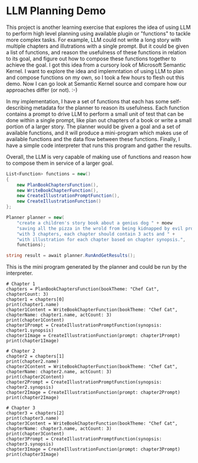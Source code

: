 # LLM Planning Demo

This project is another learning exercise that explores the idea of using LLM to perform high level planning using available plugin or "functions" to tackle more complex tasks.
For example, LLM could not write a long story with multiple chapters and illutrations with a single prompt. 
But it could be given a list of functions, and reason the usefulness of these functions in relation to its goal, and figure out how to compose these functions together to achieve the goal.
I got this idea from a cursory look of Microsoft Semantic Kernel. I want to explore the idea and implemntation of using LLM to plan and compose functions on my own, so I took a few hours to flesh out this demo.
Now I can go look at Semantic Kernel source and compare how our approaches differ (or not). :-)

In my implementation, I have a set of functions that each has some self-describing metadata for the planner to reason its usefulness.
Each function contains a prompt to drive LLM to perform a small unit of test that can be done within a single prompt, like plan out chapters of a book or write a small portion of a larger story.
The planner would be given a goal and a set of available functions, and it will produce a mini-program which makes use of available functions and the data flow between these functions.
Finally, I have a simple code interpreter that runs this program and gather the results.

Overall, the LLM is very capable of making use of functions and reason how to compose them in service of a larger goal.

```C#
List<Function> functions = new()
{
    new PlanBookChaptersFunction(),
    new WriteBookChapterFunction(),
    new CreateIllustrationPromptFunction(),
    new CreateIllustrationFunction()
};

Planner planner = new(
    "create a children's story book about a genius dog " + moew
    "saving all the pizza in the wrold from being kidnapped by evil professor cat " +
    "with 3 chapters, each chapter should contain 3 acts and " + 
    "with illustration for each chapter based on chapter synopsis.", 
    functions);

string result = await planner.RunAndGetResults();
```

This is the mini program generated by the planner and could be run by the interpreter.
```
# Chapter 1
chapters = PlanBookChaptersFunction(bookTheme: "Chef Cat", chapterCount: 3)
chapter1 = chapters[0]
print(chapter1.name)
chapter1Content = WriteBookChapterFunction(bookTheme: "Chef Cat", chapterName: chapter1.name, actCount: 3)
print(chapter1Content)
chapter1Prompt = CreateIllustrationPromptFunction(synopsis: chapter1.synopsis)
chapter1Image = CreateIllustrationFunction(prompt: chapter1Prompt)
print(chapter1Image)

# Chapter 2
chapter2 = chapters[1]
print(chapter2.name)
chapter2Content = WriteBookChapterFunction(bookTheme: "Chef Cat", chapterName: chapter2.name, actCount: 3)
print(chapter2Content)
chapter2Prompt = CreateIllustrationPromptFunction(synopsis: chapter2.synopsis)
chapter2Image = CreateIllustrationFunction(prompt: chapter2Prompt)
print(chapter2Image)

# Chapter 3
chapter3 = chapters[2]
print(chapter3.name)
chapter3Content = WriteBookChapterFunction(bookTheme: "Chef Cat", chapterName: chapter3.name, actCount: 3)
print(chapter3Content)
chapter3Prompt = CreateIllustrationPromptFunction(synopsis: chapter3.synopsis)
chapter3Image = CreateIllustrationFunction(prompt: chapter3Prompt)
print(chapter3Image)
```
